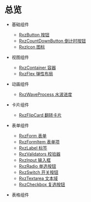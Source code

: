 # 总览

+ 基础组件
  
  + [RxzButton 按钮](./base/rxzbutton.html)
  + [RxzCountDownButton 倒计时按钮](./base/rxzcountdownbutton.html)
  + [RxzIcon 图标](./base/rxzicon.html)

+ 视图组件
  
  + [RxzContainer 容器](./layout/rxzcontainer.html)
  + [RxzFlex 弹性布局](./layout/rxzflex.html)

+ 动画组件
  
  + [RxzWaveProcess 水波进度](./animation/rxzwaveprocess.html)

+ 卡片组件
  
  + [RxzFlipCard 翻转卡片](./card/rxzflipcard.html)

+ 表单组件
  
  + [RxzForm 表单](./form/rxzform.html)
  + [RxzFormItem 表单项](./form/rxzformitem.html)
  + [RxzLabel 标签](./form/rxzlabel.html)
  + [RxzValidators 校验器](./form/rxzvalidators.html)
  + [RxzInput 输入框](./form/rxzinput.html)
  + [RxzRadio 单选按钮](./form/rxzradio.html)
  + [RxzSwitch 开关按钮](./form/rxzswitch.html)
  + [RxzTextarea 文本域](./form/rxztextarea.html)
  + [RxzCheckbox 复选按钮](./form/rxzcheckbox.html)

+ 表格组件